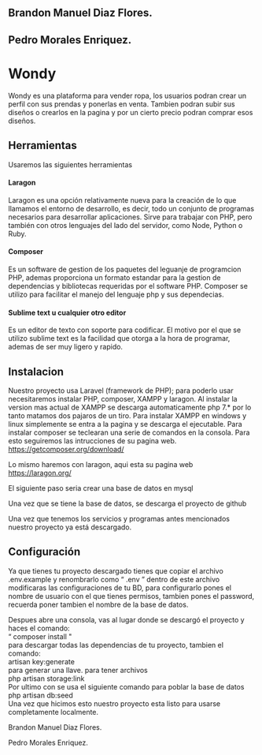 ## Brandon Manuel Diaz Flores.

## Pedro Morales Enriquez.

# Wondy
Wondy es una plataforma para vender ropa, los usuarios podran crear un perfil con sus prendas y ponerlas en venta.
Tambien podran subir sus diseños o crearlos en la pagina y por un cierto precio podran comprar esos diseños.

## Herramientas

Usaremos las  siguientes herramientas

#### Laragon

Laragon es una opción relativamente nueva para la creación de lo que llamamos el entorno de desarrollo, es decir, todo un conjunto de programas necesarios para desarrollar aplicaciones. Sirve para trabajar con PHP, pero también con otros lenguajes del lado del servidor, como Node, Python o Ruby. 

#### Composer

Es un software de gestion de los paquetes del leguanje de programcion PHP, ademas proporciona un formato estandar para la gestion de dependencias y bibliotecas requeridas por el software PHP.
Composer se utilizo para facilitar el manejo del lenguaje php y sus dependecias.

#### Sublime text u cualquier otro editor 
Es un editor de texto con soporte para codificar.
El motivo por el que se utilizo sublime text es la facilidad que otorga a la hora de programar, ademas de ser muy ligero y rapido.

## Instalacion

Nuestro proyecto usa Laravel (framework de PHP); para poderlo usar necesitaremos instalar PHP, composer, XAMPP y laragon. 
Al instalar la version mas actual de XAMPP se descarga automaticamente php 7.* por lo tanto matamos dos pajaros de un tiro.
Para instalar XAMPP en windows y linux simplemente se entra a la pagina y se descarga el ejecutable.
Para instalar composer se teclearan una serie de comandos en la consola. Para esto seguiremos las intrucciones de su pagina web. https://getcomposer.org/download/ 

Lo mismo haremos con laragon, aqui esta su pagina web 
https://laragon.org/

El siguiente paso seria crear una base de datos en mysql 
  
Una vez que se tiene la base de datos, se descarga el proyecto de github

Una vez que tenemos los servicios y programas antes mencionados nuestro proyecto ya está descargado.

## Configuración

Ya que tienes tu proyecto descargado tienes que copiar el archivo .env.example y renombrarlo como “ .env ” dentro de este archivo modificaras las configuraciones de tu BD, para configurarlo pones el nombre de usuario con el que tienes permisos, tambien pones el password, recuerda poner tambien el nombre de la base de datos.  


Despues abre una consola, vas al lugar donde se descargó el proyecto y haces el comando:  
“  composer install "  
para descargar todas las dependencias de tu proyecto, tambien el comando:  
artisan key:generate  
para generar una llave. 
para tener archivos  
php artisan storage:link  
Por ultimo con se usa el siguiente comando para poblar la base de datos  
php artisan db:seed   
Una vez que hicimos esto nuestro proyecto esta listo para usarse completamente localmente.   

Brandon Manuel Diaz Flores.

Pedro Morales Enriquez.
